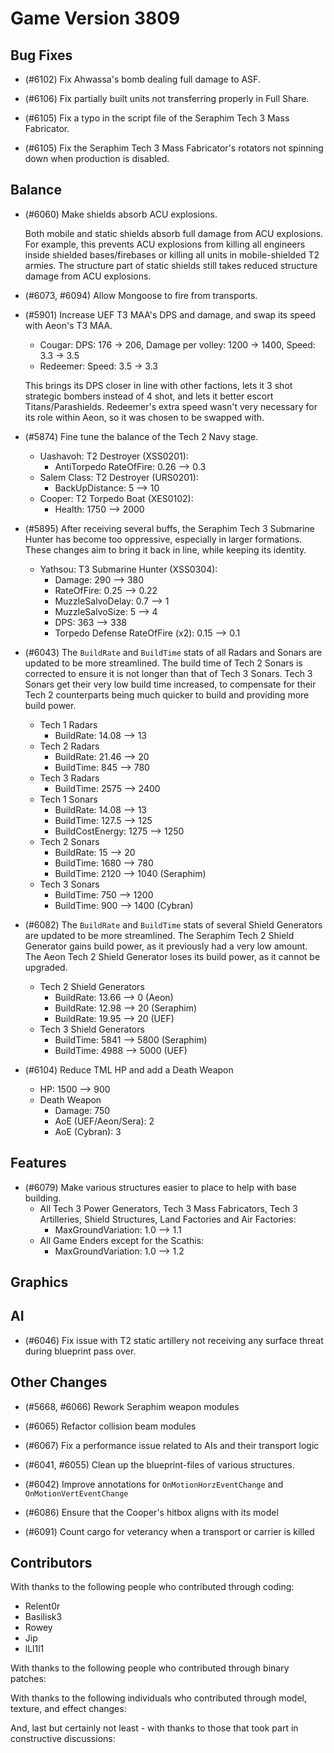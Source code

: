 # Game Version 3809

## Bug Fixes

- (#6102) Fix Ahwassa's bomb dealing full damage to ASF.

- (#6106) Fix partially built units not transferring properly in Full Share.

- (#6105) Fix a typo in the script file of the Seraphim Tech 3 Mass Fabricator.

- (#6105) Fix the Seraphim Tech 3 Mass Fabricator's rotators not spinning down when production is disabled.

## Balance

- (#6060) Make shields absorb ACU explosions.

  Both mobile and static shields absorb full damage from ACU explosions. For example, this prevents ACU explosions from killing all engineers inside shielded bases/firebases or killing all units in mobile-shielded T2 armies.
  The structure part of static shields still takes reduced structure damage from ACU explosions.

- (#6073, #6094) Allow Mongoose to fire from transports.

- (#5901) Increase UEF T3 MAA's DPS and damage, and swap its speed with Aeon's T3 MAA.

  - Cougar: DPS: 176 -> 206, Damage per volley: 1200 -> 1400, Speed: 3.3 -> 3.5
  - Redeemer: Speed: 3.5 -> 3.3

  This brings its DPS closer in line with other factions, lets it 3 shot strategic bombers instead of 4 shot, and lets it better escort Titans/Parashields.
  Redeemer's extra speed wasn't very necessary for its role within Aeon, so it was chosen to be swapped with.

- (#5874) Fine tune the balance of the Tech 2 Navy stage.
    - Uashavoh: T2 Destroyer (XSS0201):
        - AntiTorpedo RateOfFire: 0.26 --> 0.3
    - Salem Class: T2 Destroyer (URS0201):
        - BackUpDistance: 5 --> 10
    - Cooper: T2 Torpedo Boat (XES0102):
        - Health: 1750 --> 2000

- (#5895) After receiving several buffs, the Seraphim Tech 3 Submarine Hunter has become too oppressive, especially in larger formations. These changes aim to bring it back in line, while keeping its identity.
    - Yathsou: T3 Submarine Hunter (XSS0304):
        - Damage: 290 --> 380
        - RateOfFire: 0.25 --> 0.22
        - MuzzleSalvoDelay: 0.7 --> 1
        - MuzzleSalvoSize: 5 --> 4
        - DPS: 363 --> 338
        - Torpedo Defense RateOfFire (x2): 0.15 --> 0.1

- (#6043) The `BuildRate` and `BuildTime` stats of all Radars and Sonars are updated to be more streamlined. The build time of Tech 2 Sonars is corrected to ensure it is not longer than that of Tech 3 Sonars. Tech 3 Sonars get their very low build time increased, to compensate for their Tech 2 counterparts being much quicker to build and providing more build power.
    - Tech 1 Radars
        - BuildRate: 14.08 --> 13
    - Tech 2 Radars
        - BuildRate: 21.46 --> 20
        - BuildTime: 845 --> 780
    - Tech 3 Radars
        - BuildTime: 2575 --> 2400
    - Tech 1 Sonars
        - BuildRate: 14.08 --> 13
        - BuildTime: 127.5 --> 125
        - BuildCostEnergy: 1275 --> 1250
    - Tech 2 Sonars
        - BuildRate: 15 --> 20
        - BuildTime: 1680 --> 780
        - BuildTime: 2120 --> 1040 (Seraphim)
    - Tech 3 Sonars
        - BuildTime: 750 --> 1200
        - BuildTime: 900 --> 1400 (Cybran)

- (#6082) The `BuildRate` and `BuildTime` stats of several Shield Generators are updated to be more streamlined. The Seraphim Tech 2 Shield Generator gains build power, as it previously had a very low amount. The Aeon Tech 2 Shield Generator loses its build power, as it cannot be upgraded.
    - Tech 2 Shield Generators
        - BuildRate: 13.66 --> 0 (Aeon)
        - BuildRate: 12.98 --> 20 (Seraphim)
        - BuildRate: 19.95 --> 20 (UEF)
    - Tech 3 Shield Generators
        - BuildTime: 5841 --> 5800 (Seraphim)
        - BuildTime: 4988 --> 5000 (UEF)

- (#6104) Reduce TML HP and add a Death Weapon
  - HP: 1500 --> 900
  - Death Weapon
    - Damage: 750
    - AoE (UEF/Aeon/Sera): 2
    - AoE (Cybran): 3

## Features

- (#6079) Make various structures easier to place to help with base building.
    - All Tech 3 Power Generators, Tech 3 Mass Fabricators, Tech 3 Artilleries, Shield Structures, Land Factories and Air Factories:
        - MaxGroundVariation: 1.0 --> 1.1
    - All Game Enders except for the Scathis:
        - MaxGroundVariation: 1.0 --> 1.2

## Graphics

<!-- Remove header when empty -->

## AI

- (#6046) Fix issue with T2 static artillery not receiving any surface threat during blueprint pass over.

## Other Changes

- (#5668, #6066) Rework Seraphim weapon modules
  
- (#6065) Refactor collision beam modules

- (#6067) Fix a performance issue related to AIs and their transport logic

- (#6041, #6055) Clean up the blueprint-files of various structures.

- (#6042) Improve annotations for `OnMotionHorzEventChange` and `OnMotionVertEventChange`

- (#6086) Ensure that the Cooper's hitbox aligns with its model

- (#6091) Count cargo for veterancy when a transport or carrier is killed

## Contributors

With thanks to the following people who contributed through coding:

- Relent0r
- Basilisk3
- Rowey
- Jip
- lLl1l1

With thanks to the following people who contributed through binary patches:

<!-- Remove when empty -->

With thanks to the following individuals who contributed through model, texture, and effect changes:

<!-- Remove when empty -->

And, last but certainly not least - with thanks to those that took part in constructive discussions:

<!-- Remove when empty -->
